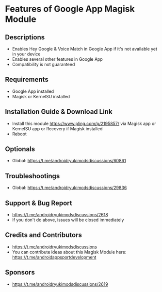 # Features of Google App Magisk Module

## Descriptions
- Enables Hey Google & Voice Match in Google App if it's not available yet in your device
- Enables several other features in Google App
- Compatibility is not guaranteed

## Requirements
- Google App installed
- Magisk or KernelSU installed

## Installation Guide & Download Link
- Install this module https://www.pling.com/p/2195857/ via Magisk app or KernelSU app or Recovery if Magisk installed
- Reboot

## Optionals
- Global: https://t.me/androidryukimodsdiscussions/60861

## Troubleshootings
- Global: https://t.me/androidryukimodsdiscussions/29836

## Support & Bug Report
- https://t.me/androidryukimodsdiscussions/2618
- If you don't do above, issues will be closed immediately

## Credits and Contributors
- https://t.me/androidryukimodsdiscussions
- You can contribute ideas about this Magisk Module here: https://t.me/androidappsportdevelopment

## Sponsors
- https://t.me/androidryukimodsdiscussions/2619


